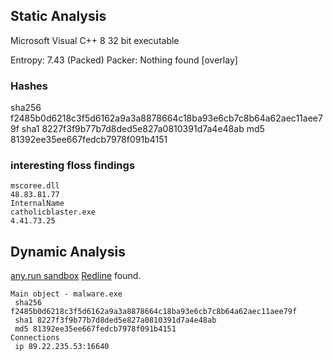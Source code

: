 ## Static Analysis
Microsoft Visual C++ 8
32 bit executable

Entropy: 7.43 (Packed)
Packer: Nothing found \[overlay]

### Hashes
sha256 f2485b0d6218c3f5d6162a9a3a8878664c18ba93e6cb7c8b64a62aec11aee79f
sha1 8227f3f9b77b7d8ded5e827a0810391d7a4e48ab
md5 81392ee35ee667fedcb7978f091b4151

### interesting floss findings
```
mscoree.dll
48.83.81.77
InternalName
catholicblaster.exe
4.41.73.25
```

## Dynamic Analysis
[any.run sandbox](https://app.any.run/tasks/bda691ec-f411-436e-899a-abad446c78c4)
[Redline](https://any.run/malware-trends/redline/?_gl=1*179j0xy*_gcl_au*MTY1NjkwNjgwMC4xNjg2MTA4NTE5*_ga*ODEyMjE1MDE3LjE2ODYxMDg1MTk.*_ga_53KB74YDZR*MTY4ODI2NTc0Ny4xMC4xLjE2ODgyNjYyOTYuMjcuMC4w&_ga=2.96665439.1117821279.1688265748-812215017.1686108519) found.
```
Main object - malware.exe
 sha256 f2485b0d6218c3f5d6162a9a3a8878664c18ba93e6cb7c8b64a62aec11aee79f
 sha1 8227f3f9b77b7d8ded5e827a0810391d7a4e48ab
 md5 81392ee35ee667fedcb7978f091b4151
Connections
 ip 89.22.235.53:16640
```